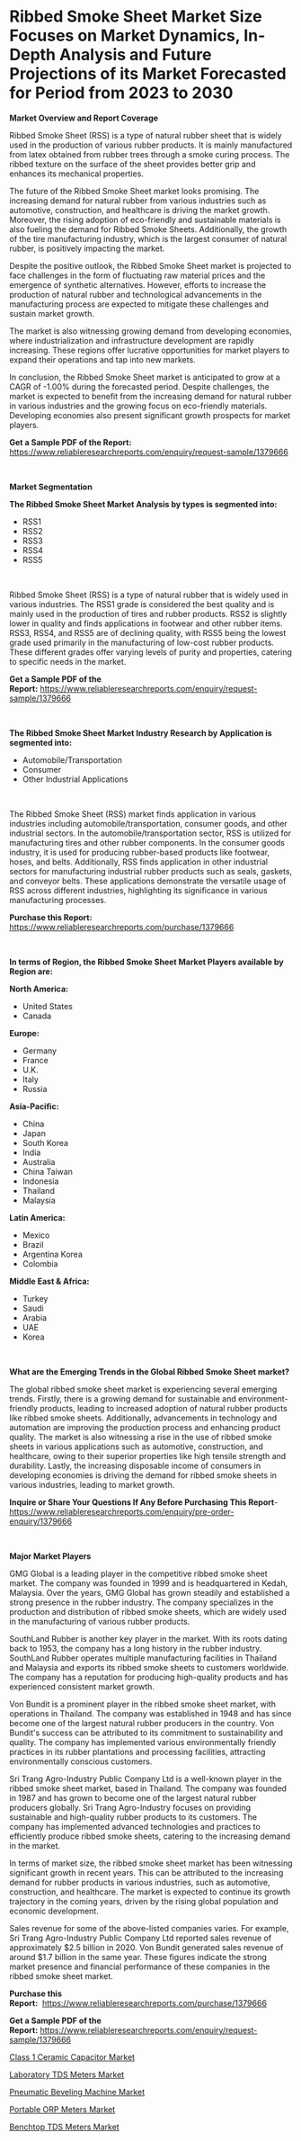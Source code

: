 <p><h1>Ribbed Smoke Sheet Market Size Focuses on Market Dynamics, In-Depth Analysis and Future Projections of its Market Forecasted for Period from 2023 to 2030</h1></p><p><strong>Market Overview and Report Coverage</strong></p>
<p><p>Ribbed Smoke Sheet (RSS) is a type of natural rubber sheet that is widely used in the production of various rubber products. It is mainly manufactured from latex obtained from rubber trees through a smoke curing process. The ribbed texture on the surface of the sheet provides better grip and enhances its mechanical properties.</p><p>The future of the Ribbed Smoke Sheet market looks promising. The increasing demand for natural rubber from various industries such as automotive, construction, and healthcare is driving the market growth. Moreover, the rising adoption of eco-friendly and sustainable materials is also fueling the demand for Ribbed Smoke Sheets. Additionally, the growth of the tire manufacturing industry, which is the largest consumer of natural rubber, is positively impacting the market.</p><p>Despite the positive outlook, the Ribbed Smoke Sheet market is projected to face challenges in the form of fluctuating raw material prices and the emergence of synthetic alternatives. However, efforts to increase the production of natural rubber and technological advancements in the manufacturing process are expected to mitigate these challenges and sustain market growth.</p><p>The market is also witnessing growing demand from developing economies, where industrialization and infrastructure development are rapidly increasing. These regions offer lucrative opportunities for market players to expand their operations and tap into new markets.</p><p>In conclusion, the Ribbed Smoke Sheet market is anticipated to grow at a CAGR of -1.00% during the forecasted period. Despite challenges, the market is expected to benefit from the increasing demand for natural rubber in various industries and the growing focus on eco-friendly materials. Developing economies also present significant growth prospects for market players.</p></p>
<p><strong>Get a Sample PDF of the Report:</strong> <a href="https://www.reliableresearchreports.com/enquiry/request-sample/1379666">https://www.reliableresearchreports.com/enquiry/request-sample/1379666</a></p>
<p>&nbsp;</p>
<p><strong>Market Segmentation</strong></p>
<p><strong>The Ribbed Smoke Sheet Market Analysis by types is segmented into:</strong></p>
<p><ul><li>RSS1</li><li>RSS2</li><li>RSS3</li><li>RSS4</li><li>RSS5</li></ul></p>
<p>&nbsp;</p>
<p><p>Ribbed Smoke Sheet (RSS) is a type of natural rubber that is widely used in various industries. The RSS1 grade is considered the best quality and is mainly used in the production of tires and rubber products. RSS2 is slightly lower in quality and finds applications in footwear and other rubber items. RSS3, RSS4, and RSS5 are of declining quality, with RSS5 being the lowest grade used primarily in the manufacturing of low-cost rubber products. These different grades offer varying levels of purity and properties, catering to specific needs in the market.</p></p>
<p><strong>Get a Sample PDF of the Report:</strong>&nbsp;<a href="https://www.reliableresearchreports.com/enquiry/request-sample/1379666">https://www.reliableresearchreports.com/enquiry/request-sample/1379666</a></p>
<p>&nbsp;</p>
<p><strong>The Ribbed Smoke Sheet Market Industry Research by Application is segmented into:</strong></p>
<p><ul><li>Automobile/Transportation</li><li>Consumer</li><li>Other Industrial Applications</li></ul></p>
<p>&nbsp;</p>
<p><p>The Ribbed Smoke Sheet (RSS) market finds application in various industries including automobile/transportation, consumer goods, and other industrial sectors. In the automobile/transportation sector, RSS is utilized for manufacturing tires and other rubber components. In the consumer goods industry, it is used for producing rubber-based products like footwear, hoses, and belts. Additionally, RSS finds application in other industrial sectors for manufacturing industrial rubber products such as seals, gaskets, and conveyor belts. These applications demonstrate the versatile usage of RSS across different industries, highlighting its significance in various manufacturing processes.</p></p>
<p><strong>Purchase this Report:</strong>&nbsp; <a href="https://www.reliableresearchreports.com/purchase/1379666">https://www.reliableresearchreports.com/purchase/1379666</a></p>
<p>&nbsp;</p>
<p><strong>In terms of Region, the Ribbed Smoke Sheet Market Players available by Region are:</strong></p>
<p>
    <p> <strong> North America: </strong>
        <ul>
            <li>United States</li>
            <li>Canada</li>
        </ul>
        </p> 
    <p> <strong> Europe: </strong>
        <ul>
            <li>Germany</li>
            <li>France</li>
            <li>U.K.</li>
            <li>Italy</li>
            <li>Russia</li>
        </ul>
        </p> 
    <p> <strong> Asia-Pacific: </strong>
        <ul>
            <li>China</li>
            <li>Japan</li>
            <li>South Korea</li>
            <li>India</li>
            <li>Australia</li>
            <li>China Taiwan</li>
            <li>Indonesia</li>
            <li>Thailand</li>
            <li>Malaysia</li>
        </ul>
        </p> 
    <p> <strong> Latin America: </strong>
        <ul>
            <li>Mexico</li>
            <li>Brazil</li>
            <li>Argentina Korea</li>
            <li>Colombia</li>
        </ul>
        </p> 
    <p> <strong> Middle East & Africa: </strong>
        <ul>
            <li>Turkey</li>
            <li>Saudi</li>
            <li>Arabia</li>
            <li>UAE</li>
            <li>Korea</li>
        </ul>
    </p>
    </p>
<p>&nbsp;</p>
<p><strong>What are the Emerging Trends in the Global Ribbed Smoke Sheet market?</strong></p>
<p><p>The global ribbed smoke sheet market is experiencing several emerging trends. Firstly, there is a growing demand for sustainable and environment-friendly products, leading to increased adoption of natural rubber products like ribbed smoke sheets. Additionally, advancements in technology and automation are improving the production process and enhancing product quality. The market is also witnessing a rise in the use of ribbed smoke sheets in various applications such as automotive, construction, and healthcare, owing to their superior properties like high tensile strength and durability. Lastly, the increasing disposable income of consumers in developing economies is driving the demand for ribbed smoke sheets in various industries, leading to market growth.</p></p>
<p><strong>Inquire or Share Your Questions If Any Before Purchasing This Report</strong>- <a href="https://www.reliableresearchreports.com/enquiry/pre-order-enquiry/1379666">https://www.reliableresearchreports.com/enquiry/pre-order-enquiry/1379666</a></p>
<p>&nbsp;</p>
<p><strong>Major Market Players</strong></p>
<p><p>GMG Global is a leading player in the competitive ribbed smoke sheet market. The company was founded in 1999 and is headquartered in Kedah, Malaysia. Over the years, GMG Global has grown steadily and established a strong presence in the rubber industry. The company specializes in the production and distribution of ribbed smoke sheets, which are widely used in the manufacturing of various rubber products.</p><p>SouthLand Rubber is another key player in the market. With its roots dating back to 1953, the company has a long history in the rubber industry. SouthLand Rubber operates multiple manufacturing facilities in Thailand and Malaysia and exports its ribbed smoke sheets to customers worldwide. The company has a reputation for producing high-quality products and has experienced consistent market growth.</p><p>Von Bundit is a prominent player in the ribbed smoke sheet market, with operations in Thailand. The company was established in 1948 and has since become one of the largest natural rubber producers in the country. Von Bundit's success can be attributed to its commitment to sustainability and quality. The company has implemented various environmentally friendly practices in its rubber plantations and processing facilities, attracting environmentally conscious customers.</p><p>Sri Trang Agro-Industry Public Company Ltd is a well-known player in the ribbed smoke sheet market, based in Thailand. The company was founded in 1987 and has grown to become one of the largest natural rubber producers globally. Sri Trang Agro-Industry focuses on providing sustainable and high-quality rubber products to its customers. The company has implemented advanced technologies and practices to efficiently produce ribbed smoke sheets, catering to the increasing demand in the market.</p><p>In terms of market size, the ribbed smoke sheet market has been witnessing significant growth in recent years. This can be attributed to the increasing demand for rubber products in various industries, such as automotive, construction, and healthcare. The market is expected to continue its growth trajectory in the coming years, driven by the rising global population and economic development.</p><p>Sales revenue for some of the above-listed companies varies. For example, Sri Trang Agro-Industry Public Company Ltd reported sales revenue of approximately $2.5 billion in 2020. Von Bundit generated sales revenue of around $1.7 billion in the same year. These figures indicate the strong market presence and financial performance of these companies in the ribbed smoke sheet market.</p></p>
<p><strong>Purchase this Report:</strong>&nbsp;&nbsp;<a href="https://www.reliableresearchreports.com/purchase/1379666">https://www.reliableresearchreports.com/purchase/1379666</a></p>
<p></p>
<p><strong>Get a Sample PDF of the Report:</strong>&nbsp;<a href="https://www.reliableresearchreports.com/enquiry/request-sample/1379666">https://www.reliableresearchreports.com/enquiry/request-sample/1379666</a></p>
<p><p><a href="https://medium.com/@santo151299/class-1-ceramic-capacitor-market-outlook-industry-overview-and-forecast-2023-to-2030-7f3448c9f778">Class 1 Ceramic Capacitor Market</a></p><p><a href="https://www.linkedin.com/pulse/laboratory-tds-meters-market-share-amp-new-trends-analysis-y0kte/">Laboratory TDS Meters Market</a></p><p><a href="https://medium.com/@yvettelesch/pneumatic-beveling-machine-market-size-reveals-the-best-marketing-channels-in-global-industry-bc392ada1f6f">Pneumatic Beveling Machine Market</a></p><p><a href="https://www.linkedin.com/pulse/portable-orp-meters-market-size-share-amp-trends-analysis-g6nae/">Portable ORP Meters Market</a></p><p><a href="https://www.linkedin.com/pulse/benchtop-tds-meters-market-size-growth-forecast-from-2023-vknfe/">Benchtop TDS Meters Market</a></p></p>